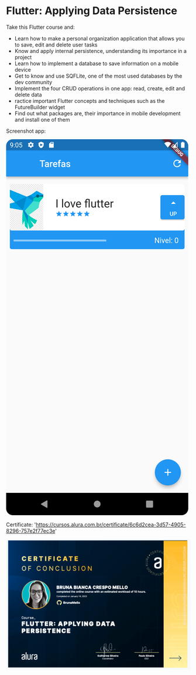 <h1>Flutter: Applying Data Persistence</h1>

Take this Flutter course and:

- Learn how to make a personal organization application that allows you to save, edit and delete user tasks
- Know and apply internal persistence, understanding its importance in a project
- Learn how to implement a database to save information on a mobile device
- Get to know and use SQFLite, one of the most used databases by the dev community
- Implement the four CRUD operations in one app: read, create, edit and delete data
- ractice important Flutter concepts and techniques such as the FutureBuilder widget
- Find out what packages are, their importance in mobile development and install one of them

Screenshot app:

<img src="app.png" alt="app">

Certificate: 'https://cursos.alura.com.br/certificate/6c6d2cea-3d57-4905-8296-757e2f77ec3e'

<img src="cert.png" alt="certificate">


